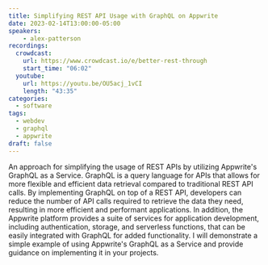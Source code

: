 ```yaml
---
title: Simplifying REST API Usage with GraphQL on Appwrite
date: 2023-02-14T13:00:00-05:00
speakers:
    - alex-patterson
recordings:
  crowdcast:
    url: https://www.crowdcast.io/e/better-rest-through
    start_time: "06:02"
  youtube:
    url: https://youtu.be/OU5acj_1vCI
    length: "43:35"
categories:
  - software
tags:
  - webdev
  - graphql
  - appwrite
draft: false
---
```


An approach for simplifying the usage of REST APIs by utilizing Appwrite's GraphQL as a Service. GraphQL is a query language for APIs that allows for more flexible and efficient data retrieval compared to traditional REST API calls. By implementing GraphQL on top of a REST API, developers can reduce the number of API calls required to retrieve the data they need, resulting in more efficient and performant applications. In addition, the Appwrite platform provides a suite of services for application development, including authentication, storage, and serverless functions, that can be easily integrated with GraphQL for added functionality. I will demonstrate a simple example of using Appwrite's GraphQL as a Service and provide guidance on implementing it in your projects.
